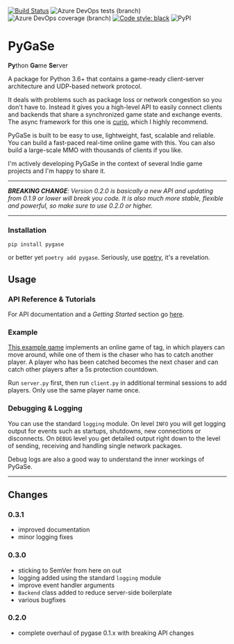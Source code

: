 [![Build Status](https://dev.azure.com/pxlbrain/pygase/_apis/build/status/sbischoff-ai.pygase?branchName=master)](https://dev.azure.com/pxlbrain/pygase/_build/latest?definitionId=2&branchName=master)
![Azure DevOps tests (branch)](https://img.shields.io/azure-devops/tests/pxlbrain/pygase/2/master.svg)
![Azure DevOps coverage (branch)](https://img.shields.io/azure-devops/coverage/pxlbrain/pygase/2/master.svg)
[![Code style: black](https://img.shields.io/badge/code%20style-black-000000.svg)](https://github.com/ambv/black)
![PyPI](https://img.shields.io/pypi/v/pygase.svg)
# PyGaSe
**Py**thon **Ga**me **Se**rver

A package for Python 3.6+ that contains a game-ready client-server architecture and UDP-based network protocol.

It deals with problems such as package loss or network congestion so you don't have to. Instead it gives you
a high-level API to easily connect clients and backends that share a synchronized game state and exchange events.
The async framework for this one is [curio](https://github.com/dabeaz/curio), which I highly recommend.

PyGaSe is built to be easy to use, lightweight, fast, scalable and reliable.
You can build a fast-paced real-time online game with this.
You can also build a large-scale MMO with thousands of clients if you like.

I'm actively developing PyGaSe in the context of several Indie game projects and I'm happy to share it.

---
***BREAKING CHANGE**: Version 0.2.0 is basically a new API and updating from 0.1.9 or lower will break you code.*
*It is also much more stable, flexible and powerful, so make sure to use 0.2.0 or higher.*

---

### Installation
```
pip install pygase
```
or better yet `poetry add pygase`. Seriously, use [poetry](https://github.com/sdispater/poetry), it's a revelation.

## Usage

### API Reference & Tutorials

For API documentation and a *Getting Started* section go [here](https://sbischoff-ai.github.io/pygase/).

### Example

[This example game](https://github.com/sbischoff-ai/pygase/tree/master/chase) implements an online game of tag,
in which players can move around, while one of them is the chaser who has to catch another player.
A player who has been catched becomes the next chaser and can catch other players after a 5s protection countdown.

Run `server.py` first, then run `client.py` in additional terminal sessions to add players.
Only use the same player name once.

### Debugging & Logging

You can use the standard `logging` module. On level `INFO` you will get logging output for events such as
startups, shutdowns, new connections or disconnects. On `DEBUG` level you get detailed output right down to the level
of sending, receiving and handling single network packages.

Debug logs are also a good way to understand the inner workings of PyGaSe.

---
## Changes

### 0.3.1
- improved documentation
- minor logging fixes

### 0.3.0
- sticking to SemVer from here on out
- logging added using the standard `logging` module
- improve event handler arguments
- `Backend` class added to reduce server-side boilerplate
- various bugfixes

### 0.2.0
- complete overhaul of pygase 0.1.x with breaking API changes
